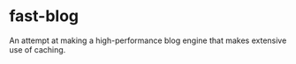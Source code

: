 fast-blog
=========

An attempt at making a high-performance blog engine that makes extensive use of caching.